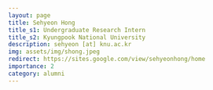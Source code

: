 ```yaml
---
layout: page
title: Sehyeon Hong
title_s1: Undergraduate Research Intern
title_s2: Kyungpook National University
description: sehyeon [at] knu.ac.kr
img: assets/img/shong.jpeg
redirect: https://sites.google.com/view/sehyeonhong/home
importance: 2
category: alumni
---
```

